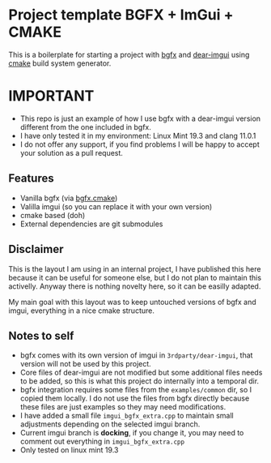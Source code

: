# Project template BGFX + ImGui + CMAKE

This is a boilerplate for starting a project with [bgfx](https://github.com/bkaradzic/bgfx) and [dear-imgui](https://github.com/ocornut/imgui) using [cmake](https://cmake.org/) build system generator.


# IMPORTANT

* This repo is just an example of how I use bgfx with a dear-imgui version different from the one included in bgfx.
* I have only tested it in my environment: Linux Mint 19.3 and clang 11.0.1
* I do not offer any support, if you find problems I will be happy to accept your solution as a pull request.

## Features

* Vanilla bgfx (via [bgfx.cmake](https://github.com/bkaradzic/bgfx.cmake))
* Valilla imgui (so you can replace it with your own version)
* cmake based (doh)
* External dependencies are git submodules

## Disclaimer

This is the layout I am using in an internal project, I have published this here because it can be useful for someone else, but I do not plan to maintain this activelly. Anyway there is nothing novelty here, so it can be easilly adapted.

My main goal with this layout was to keep untouched versions of bgfx and imgui, everything in a nice cmake structure.

## Notes to self

* bgfx comes with its own version of imgui in `3rdparty/dear-imgui`, that version will not be used by this project.
* Core files of dear-imgui are not modified but some additional files needs to be added, so this is what this project do internally into a temporal dir.
* bgfx integration requires some files from the `examples/common` dir, so I copied them locally. I do not use the files from bgfx directly because these files are just examples so they may need modifications.
* I have added a small file `imgui_bgfx_extra.cpp` to maintain small adjustments depending on the selected imgui branch.
* Current imgui branch is **docking**, if you change it, you may need to comment out everything in `imgui_bgfx_extra.cpp`
* Only tested on linux mint 19.3